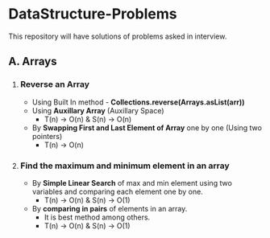 # DataStructure-Problems
This repository will have solutions of problems asked in interview. 

## A. Arrays
      
 1. ### Reverse an Array
     -  Using Built In method - **Collections.reverse(Arrays.asList(arr))**
     -  Using **Auxillary Array** (Auxillary Space)
         - T(n) -> O(n) & S(n) -> O(n)
     -  By **Swapping First and Last Element of Array** one by one (Using two pointers)
         - T(n) -> O(n)
  
 2. ### Find the maximum and minimum element in an array
      -  By **Simple Linear Search** of max and min element using two variables and comparing each element one by one.
         - T(n) -> O(n) & S(n) -> O(1)
      -  By **comparing in pairs** of elements in an array.
         - It is best method among others.
         - T(n) -> O(n) & S(n) -> O(1)
      
      
      
   
          
